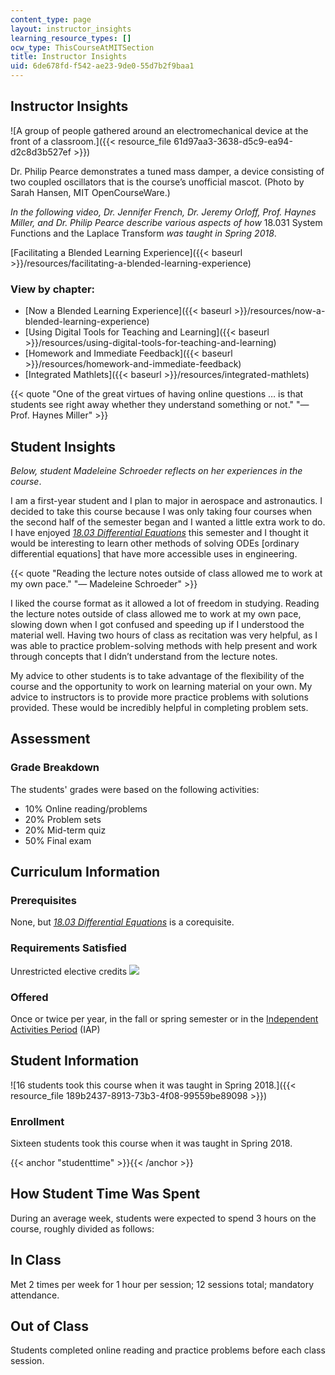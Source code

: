 ```yaml
---
content_type: page
layout: instructor_insights
learning_resource_types: []
ocw_type: ThisCourseAtMITSection
title: Instructor Insights
uid: 6de678fd-f542-ae23-9de0-55d7b2f9baa1
---
```


Instructor Insights
-------------------

![A group of people gathered around an electromechanical device at the front of a classroom.]({{< resource_file 61d97aa3-3638-d5c9-ea94-d2c8d3b527ef >}})

Dr. Philip Pearce demonstrates a tuned mass damper, a device consisting of two coupled oscillators that is the course’s unofficial mascot. (Photo by Sarah Hansen, MIT OpenCourseWare.)

_In the following video, Dr. Jennifer French, Dr. Jeremy Orloff, Prof. Haynes Miller, and Dr. Philip Pearce describe various aspects of how_ 18.031 System Functions and the Laplace Transform _was taught in Spring 2018_.

[Facilitating a Blended Learning Experience]({{< baseurl >}}/resources/facilitating-a-blended-learning-experience)

### View by chapter:

*   [Now a Blended Learning Experience]({{< baseurl >}}/resources/now-a-blended-learning-experience)
*   [Using Digital Tools for Teaching and Learning]({{< baseurl >}}/resources/using-digital-tools-for-teaching-and-learning)
*   [Homework and Immediate Feedback]({{< baseurl >}}/resources/homework-and-immediate-feedback)
*   [Integrated Mathlets]({{< baseurl >}}/resources/integrated-mathlets)

{{< quote "One of the great virtues of having online questions … is that students see right away whether they understand something or not." "— Prof. Haynes Miller" >}}

Student Insights
----------------

_Below, student Madeleine Schroeder reflects on her experiences in the course_.

I am a first-year student and I plan to major in aerospace and astronautics. I decided to take this course because I was only taking four courses when the second half of the semester began and I wanted a little extra work to do. I have enjoyed _[18.03 Differential Equations](/courses/18-03sc-differential-equations-fall-2011/)_ this semester and I thought it would be interesting to learn other methods of solving ODEs \[ordinary differential equations\] that have more accessible uses in engineering.

{{< quote "Reading the lecture notes outside of class allowed me to work at my own pace." "— Madeleine Schroeder" >}}

I liked the course format as it allowed a lot of freedom in studying. Reading the lecture notes outside of class allowed me to work at my own pace, slowing down when I got confused and speeding up if I understood the material well. Having two hours of class as recitation was very helpful, as I was able to practice problem-solving methods with help present and work through concepts that I didn’t understand from the lecture notes.

My advice to other students is to take advantage of the flexibility of the course and the opportunity to work on learning material on your own. My advice to instructors is to provide more practice problems with solutions provided. These would be incredibly helpful in completing problem sets.

Assessment
----------

### Grade Breakdown

The students' grades were based on the following activities:

- 10% Online reading/problems
- 20% Problem sets
- 20% Mid-term quiz
- 50% Final exam

Curriculum Information
----------------------

### Prerequisites

None, but _[18.03 Differential Equations](/courses/18-03-differential-equations-spring-2010/)_ is a corequisite.

### Requirements Satisfied

Unrestricted elective credits ![](/images/educator/icon-question-unrestrict.png)

### Offered

Once or twice per year, in the fall or spring semester or in the [Independent Activities Period](https://web.mit.edu/iap/) (IAP)

Student Information
-------------------

![16 students took this course when it was taught in Spring 2018.]({{< resource_file 189b2437-8913-73b3-4f08-99559be89098 >}})

### Enrollment

Sixteen students took this course when it was taught in Spring 2018.

{{< anchor "studenttime" >}}{{< /anchor >}}

How Student Time Was Spent
--------------------------

During an average week, students were expected to spend 3 hours on the course, roughly divided as follows:

In Class
--------

Met 2 times per week for 1 hour per session; 12 sessions total; mandatory attendance.

Out of Class
------------

Students completed online reading and practice problems before each class session.